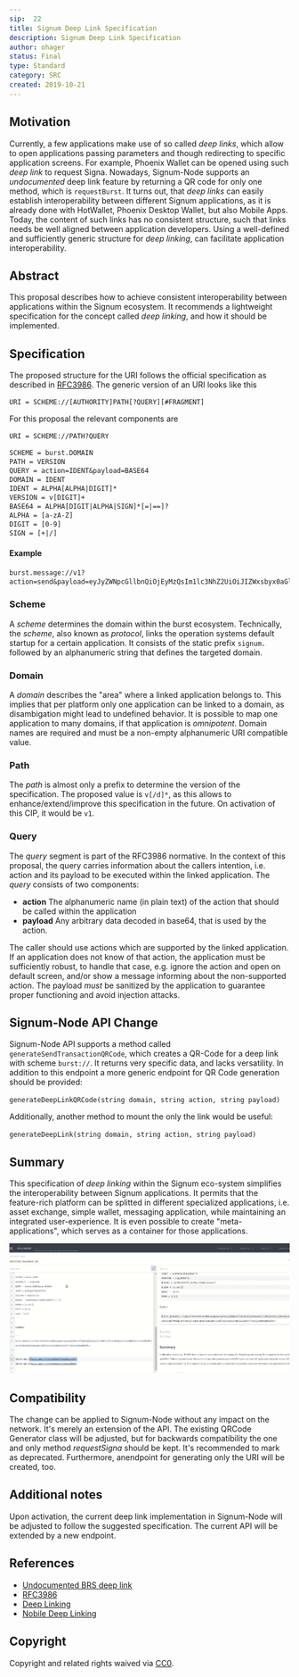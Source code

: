 ```yaml
---
sip:  22
title: Signum Deep Link Specification
description: Signum Deep Link Specification
author: ohager
status: Final
type: Standard
category: SRC
created: 2019-10-21
---
```

## Motivation
Currently, a few applications make use of so called _deep links_, which allow to open applications passing parameters and though redirecting to specific application screens. For example, Phoenix Wallet can be opened using such _deep link_ to request Signa. Nowadays, Signum-Node supports an _undocumented_ deep link feature by returning a QR code for only one method, which is `requestBurst`. It turns out, that  _deep links_ can easily establish interoperability between different Signum applications, as it is already done with HotWallet, Phoenix Desktop Wallet, but also Mobile Apps. Today, the content of such links has no consistent structure, such that links needs be well aligned between application developers. Using a well-defined and sufficiently generic structure for _deep linking_, can facilitate application interoperability. 

## Abstract

This proposal describes how to achieve consistent interoperability between applications within the Signum ecosystem. It recommends a lightweight specification for the concept called _deep linking_, and how it should be implemented.

## Specification

The proposed structure for the URI follows the official specification as described in [RFC3986](https://www.ietf.org/rfc/rfc3986.txt). The generic version of an URI looks like this

```
URI = SCHEME://[AUTHORITY]PATH[?QUERY][#FRAGMENT]
```

For this proposal the relevant components are

```
URI = SCHEME://PATH?QUERY
```

```
SCHEME = burst.DOMAIN
PATH = VERSION
QUERY = action=IDENT&payload=BASE64
DOMAIN = IDENT
IDENT = ALPHA[ALPHA|DIGIT]*
VERSION = v[DIGIT]+
BASE64 = ALPHA[DIGIT|ALPHA|SIGN]*[=|==]?
ALPHA = [a-zA-Z]
DIGIT = [0-9]
SIGN = [+|/]
```

#### Example

```
burst.message://v1?action=send&payload=eyJyZWNpcGllbnQiOjEyMzQsIm1lc3NhZ2UiOiJIZWxsbyx0aGlzaXNhcHJvcG9zYWxmb3JhY29uc2lzdGVudGRlZXBsaW5rc3BlY2ZvcmJ1cnN0IiwiZmVlTlFUIjoxMDAwMDAwfQ==
```


### Scheme 
A _scheme_ determines the domain within the burst ecosystem. Technically, the _scheme_, also known as _protocol_, links the operation systems default startup for a certain application.
It consists of the static prefix `signum.` followed by an alphanumeric string that defines the targeted domain.

### Domain
A _domain_ describes the "area" where a linked application belongs to. This implies that per platform only one application can be linked to a domain, as disambigation might lead to undefined behavior. It is possible to map one application to many domains, if that application is _omnipotent_. Domain names are required and must be a non-empty alphanumeric URI compatible value. 

### Path

The _path_ is almost only a prefix to determine the version of the specification. The proposed value is `v[/d]*`, as this allows to enhance/extend/improve this specification in the future. On activation of this CIP, it would be `v1`.

### Query

The _query_ segment is part of the RFC3986 normative. In the context of this proposal, the query carries information about the callers intention, i.e. action and its payload to be executed within the linked application. The _query_ consists of two components:

- __action__ The alphanumeric name (in plain text) of the action that should be called within the application
- __payload__ Any arbitrary data decoded in base64, that is used by the action.

The caller should use actions which are supported by the linked application. If an application does not know of that action, the application must be sufficiently robust, to handle that case, e.g. ignore the action and open on default screen, and/or show a message informing about the non-supported action. The payload _must_ be sanitized by the application to guarantee proper functioning and avoid injection attacks. 

## Signum-Node API Change

Signum-Node API supports a method called `generateSendTransactionQRCode`, which creates a QR-Code for a deep link with scheme `burst://`. It returns very specific data, and lacks versatility. In addition to this endpoint a more generic endpoint for QR Code generation should be provided:

`generateDeepLinkQRCode(string domain, string action, string payload)` 

Additionally, another method to mount the only the link would be useful:
 
`generateDeepLink(string domain, string action, string payload)` 

## Summary

This specification of _deep linking_ within the Signum eco-system simplifies the interoperability between Signum applications. It permits that the feature-rich platform can be splitted in different specialized applications, i.e. asset exchange, simple wallet, messaging application, while maintaining an integrated user-experience. It is even possible to create "meta-applications", which serves as a container for those applications. 

![Demo](./assets/sip-22/deep_link_demo.gif)


## Compatibility

The change can be applied to Signum-Node without any impact on the network. It's merely an extension of the API. The existing QRCode Generator class will be adjusted, but for backwards compatibility the one and only method _requestSigna_ should be kept. It's recommended to mark as deprecated. Furthermore, anendpoint for generating only the URI will be created, too.

## Additional notes

Upon activation, the current deep link implementation in Signum-Node will be adjusted to follow the suggested specification. The current API will be extended by a new endpoint.

## References

- [Undocumented BRS deep link](https://github.com/signum-network/signum-node/blob/develop/src/brs/deeplink/DeeplinkQRCodeGenerator.java)
- [RFC3986](https://www.ietf.org/rfc/rfc3986.txt)
- [Deep Linking](https://en.wikipedia.org/wiki/Deep_linking)
- [Nobile Deep Linking](https://en.wikipedia.org/wiki/Mobile_deep_linking)



## Copyright
Copyright and related rights waived via [CC0](https://creativecommons.org/publicdomain/zero/1.0/).
